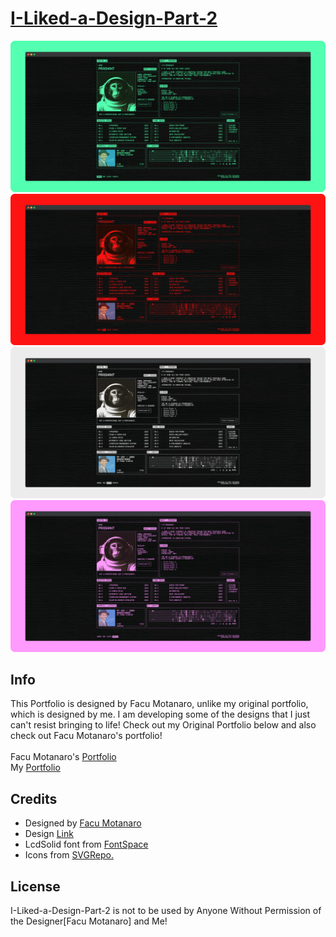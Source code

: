 # [I-Liked-a-Design-Part-2](https://praashoo7.github.io/I-Liked-a-Design-Part-2/)

![Readme Image](imgs/ReadMe-Images/ReadMe-Green.png)<br>
![Readme Image](imgs/ReadMe-Images/ReadMe-Red.png)<br>
![Readme Image](imgs/ReadMe-Images/ReadMe-White.png)<br>
![Readme Image](imgs/ReadMe-Images/ReadMe-Purple.png)

## Info

This Portfolio is designed by Facu Motanaro, unlike my original portfolio, which is designed by me. I am developing some of the designs that I just can't resist bringing to life! Check out my Original Portfolio below and also check out Facu Motanaro's portfolio!<br><br>
Facu Motanaro's [Portfolio](https://facumontanaro.com/)<br>
My [Portfolio](https://praashoo7.github.io/Portfolio/)

## Credits

  - Designed by [Facu Motanaro](https://facumontanaro.com/)
  - Design [Link](https://x.com/facumontanaro_/status/1833155791777378475)
  - LcdSolid font from [FontSpace](https://www.fontspace.com/)
  - Icons from [SVGRepo.](https://www.svgrepo.com/)

## License

I-Liked-a-Design-Part-2 is not to be used by Anyone Without Permission of the Designer[Facu Motanaro] and Me!
